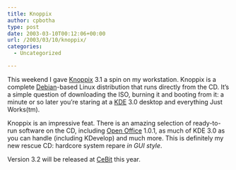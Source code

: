 ```yaml
---
title: Knoppix
author: cpbotha
type: post
date: 2003-03-10T00:12:06+00:00
url: /2003/03/10/knoppix/
categories:
  - Uncategorized

---
```

This weekend I gave [Knoppix][1] 3.1 a spin on my workstation. Knoppix is a complete [Debian][2]-based Linux distribution that runs directly from the CD. It’s a simple question of downloading the ISO, burning it and booting from it: a minute or so later you’re staring at a [KDE][3] 3.0 desktop and everything Just Works(tm).

Knoppix is an impressive feat. There is an amazing selection of ready-to-run software on the CD, including [Open Office][4] 1.0.1, as much of KDE 3.0 as you can handle (including KDevelop) and much more. This is definitely my new rescue CD: hardcore system repare _in GUI style_.

Version 3.2 will be released at [CeBit][5] this year.

 [1]: http://www.knopper.net/knoppix/index-en.html
 [2]: http://www.debian.org/
 [3]: http://www.kde.org/
 [4]: http://www.openoffice.org/
 [5]: http://www.cebit.de/
